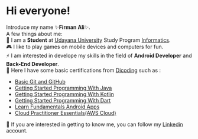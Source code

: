 # Hi everyone!

Introduce my name ✨**Firman Ali**✨.\
A few things about me:\
🏫 I am a **Student** at [Udayana University](https://www.unud.ac.id/) Study Program [Informatics](https://if.unud.ac.id/).\
🎮 I like to play games on mobile devices and computers for fun.\
⚡ I am interested in develope my skills in the field of **Android Developer** and **Back-End Developer**.\
🌱 Here I have some basic certifications from [Dicoding](https://www.dicoding.com/) such as :
- [Basic Git and GitHub](https://www.dicoding.com/certificates/07Z65W2JMXQR)
- [Getting Started Programming With Java](https://www.dicoding.com/certificates/NVP71JMYWPR0)
- [Getting Started Programming With Kotlin](https://www.dicoding.com/certificates/MRZMKYGWNPYQ)
- [Getting Started Programming With Dart](https://www.dicoding.com/certificates/RVZK1ERVMPD5)
- [Learn Fundamentals Android Apps](https://www.dicoding.com/certificates/MRZMKW8ONPYQ)
- [Cloud Practitioner Essentials(AWS Cloud)](https://www.dicoding.com/certificates/GRX5K39JKZ0M)

💬 If you are interested in getting to know me, you can follow my [Linkedin](https://www.linkedin.com/in/firman-ali/) account.
